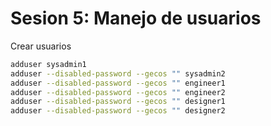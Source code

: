 # Sesion 5: Manejo de usuarios
Crear usuarios
```bash
adduser sysadmin1
adduser --disabled-password --gecos "" sysadmin2
adduser --disabled-password --gecos "" engineer1
adduser --disabled-password --gecos "" engineer2
adduser --disabled-password --gecos "" designer1
adduser --disabled-password --gecos "" designer2
```